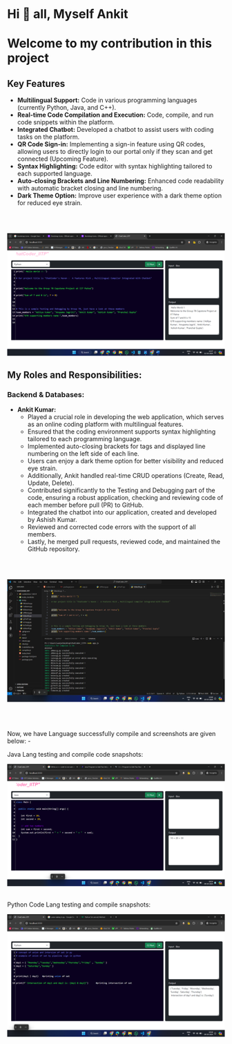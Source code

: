 
# Hi 👋 all, Myself Ankit   <br><br>    Welcome to my contribution in this project




<!-- our proj featutres -->
## Key Features

- **Multilingual Support:** Code in various programming languages (currently Python, Java, and C++).
- **Real-time Code Compilation and Execution:** Code, compile, and run code snippets within the platform.
- **Integrated Chatbot:** Developed a chatbot to assist users with coding tasks on the platform.
- **QR Code Sign-in:** Implementing a sign-in feature using QR codes, allowing users to directly login to our portal only if they scan and get connected (Upcoming Feature).
- **Syntax Highlighting:** Code editor with syntax highlighting tailored to each supported language.
- **Auto-closing Brackets and Line Numbering:** Enhanced code readability with automatic bracket closing and line numbering.
- **Dark Theme Option:** Improve user experience with a dark theme option for reduced eye strain.



<!-- screenshots of Hello ChatCoder -->
<br><br>

![Hello ChatCoder Img](Image/Testing_ChatCoder_HelloWorld.png)




<!-- my jobs to this proj -->
## My Roles and Responsibilities:

### Backend & Databases:

- **Ankit Kumar:**
  - Played a crucial role in developing the web application, which serves as an online coding platform with multilingual features.
  - Ensured that the coding environment supports syntax highlighting tailored to each programming language.
  - Implemented auto-closing brackets for tags and displayed line numbering on the left side of each line.
  - Users can enjoy a dark theme option for better visibility and reduced eye strain.
  - Additionally, Ankit handled real-time CRUD operations (Create, Read, Update, Delete).
  - Contributed significantly to the Testing and Debugging part of the code, ensuring a robust application, checking and reviewing code of each member before pull (PR) to GitHub.
  - Integrated the chatbot into our application, created and developed by Ashish Kumar.
  - Reviewed and corrected code errors with the support of all members.
  - Lastly, he merged pull requests, reviewed code, and maintained the GitHub repository.



<!-- Note: Have a look at snapshots of project Testing and Debugging parts -->
<br><br>

<!-- Backend Testing img -->
![Backend_Testing_Debugging](Image/Backend_testingDebugging2.png)

<br><br>
<!-- for languae testing -->
<p>
Now, we have Language successfully compile and screenshots are given below: - <br>

Java Lang testing and compile code snapshots:

![JavaCode_Testing](Image/JavaCode_RunTesting.png)


<br>
Python Code Lang testing and compile snapshots:

<br>

![Python Code compile](Image/PyCode_TestingCompiler.png)

</p>


